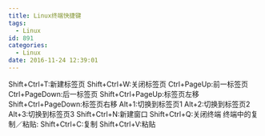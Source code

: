 ```yaml
---
title: Linux终端快捷键
tags:
  - Linux
id: 891
categories:
  - Linux
date: 2016-11-24 12:39:01
---
```

Shift+Ctrl+T:新建标签页
Shift+Ctrl+W:关闭标签页
Ctrl+PageUp:前一标签页
Ctrl+PageDown:后一标签页
Shift+Ctrl+PageUp:标签页左移
Shift+Ctrl+PageDown:标签页右移
Alt+1:切换到标签页1
Alt+2:切换到标签页2
Alt+3:切换到标签页3
Shift+Ctrl+N:新建窗口
Shift+Ctrl+Q:关闭终端
终端中的复制／粘贴:
Shift+Ctrl+C:复制
Shift+Ctrl+V:粘贴